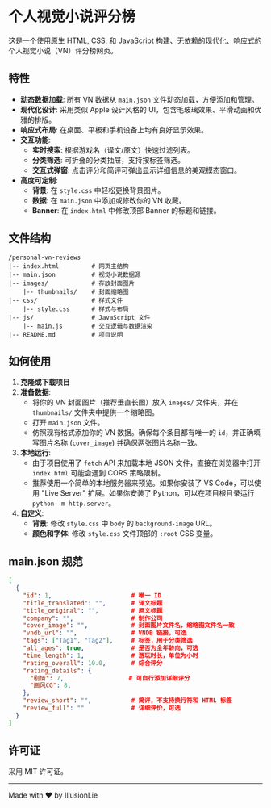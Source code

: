 # 个人视觉小说评分榜

这是一个使用原生 HTML, CSS, 和 JavaScript 构建、无依赖的现代化、响应式的个人视觉小说（VN）评分榜网页。

## 特性

- **动态数据加载**: 所有 VN 数据从 `main.json` 文件动态加载，方便添加和管理。
- **现代化设计**: 采用类似 Apple 设计风格的 UI，包含毛玻璃效果、平滑动画和优雅的排版。
- **响应式布局**: 在桌面、平板和手机设备上均有良好显示效果。
- **交互功能**:
  - **实时搜索**: 根据游戏名（译文/原文）快速过滤列表。
  - **分类筛选**: 可折叠的分类抽屉，支持按标签筛选。
  - **交互式弹窗**: 点击评分和简评可弹出显示详细信息的美观模态窗口。
- **高度可定制**:
  - **背景**: 在 `style.css` 中轻松更换背景图片。
  - **数据**: 在 `main.json` 中添加或修改你的 VN 收藏。
  - **Banner**: 在 `index.html` 中修改顶部 Banner 的标题和链接。

## 文件结构

```text
/personal-vn-reviews
|-- index.html         # 网页主结构
|-- main.json          # 视觉小说数据源
|-- images/            # 存放封面图片
    |-- thumbnails/    # 封面缩略图
|-- css/               # 样式文件
    |-- style.css      # 样式与布局
|-- js/                # JavaScript 文件
    |-- main.js        # 交互逻辑与数据渲染
|-- README.md          # 项目说明
```

## 如何使用

1. **克隆或下载项目**
2. **准备数据**:
    - 将你的 VN 封面图片（推荐垂直长图）放入 `images/` 文件夹，并在 `thumbnails/` 文件夹中提供一个缩略图。
    - 打开 `main.json` 文件。
    - 仿照现有格式添加你的 VN 数据。确保每个条目都有唯一的 `id`，并正确填写图片名称 (`cover_image`) 并确保两张图片名称一致。
3. **本地运行**:
    - 由于项目使用了 `fetch` API 来加载本地 JSON 文件，直接在浏览器中打开 `index.html` 可能会遇到 CORS 策略限制。
    - 推荐使用一个简单的本地服务器来预览。如果你安装了 VS Code，可以使用 "Live Server" 扩展。如果你安装了 Python，可以在项目根目录运行 `python -m http.server`。
4. **自定义**:
    - **背景**: 修改 `style.css` 中 `body` 的 `background-image` URL。
    - **颜色和字体**: 修改 `style.css` 文件顶部的 `:root` CSS 变量。

## main.json 规范

```json
[
  {
    "id": 1,                      # 唯一 ID
    "title_translated": "",       # 译文标题
    "title_original": "",         # 原文标题
    "company": "",                # 制作公司
    "cover_image": "",            # 封面图片文件名，缩略图文件名一致
    "vndb_url": "",               # VNDB 链接，可选
    "tags": ["Tag1", "Tag2"],     # 标签，用于分类筛选
    "all_ages": true,             # 是否为全年龄向，可选
    "time_length": 1,             # 游玩时长，单位为小时
    "rating_overall": 10.0,       # 综合评分
    "rating_details": {
      "剧情": 7,                  # 可自行添加详细评分
      "画风CG": 8,
    },
    "review_short": "",           # 简评，不支持换行符和 HTML 标签
    "review_full": ""             # 详细评价，可选
  }
]
```

## 许可证

采用 MIT 许可证。

---

Made with ❤️ by IllusionLie
